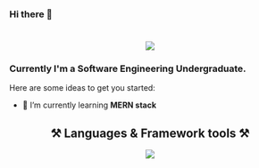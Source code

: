 ### Hi there 👋
<h1 align=center>
  <img src="https://readme-typing-svg.herokuapp.com?font=Dune+rise&weight=900&size=23&duration=4982&pause=1000&color=A5663A&vCenter=true&random=true&width=435&lines=I'm+Jude+Shaveen"/>
</h1>

<h3>Currently I'm a Software Engineering Undergraduate.</h3>


<!--
**Shaveenblu/Shaveenblu** is a ✨ _special_ ✨ repository because its `README.md` (this file) appears on your GitHub profile.-->

Here are some ideas to get you started:

<!-- - 🔭 I’m currently working on **immproving JS skills**-->
- 🌱 I’m currently learning **MERN stack**
<!-- - 👯 I’m looking to collaborate on ...
- 🤔 I’m looking for help with ...
- 💬 Ask me about ...
- 📫 How to reach me: ...
- 😄 Pronouns: ...
- ⚡ Fun fact: -->
<div align=center>
  <h2 align=center>⚒️ Languages & Framework tools ⚒️</h2>
  <img src="https://skillicons.dev/icons?i=js,tailwind,react,java,py,c,mysql,php"/>
</div>


